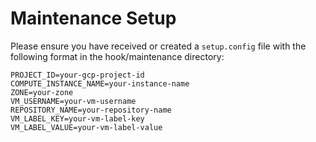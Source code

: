 # Maintenance Setup

Please ensure you have received or created a `setup.config` file with the following format in the
hook/maintenance directory:

```
PROJECT_ID=your-gcp-project-id
COMPUTE_INSTANCE_NAME=your-instance-name
ZONE=your-zone
VM_USERNAME=your-vm-username
REPOSITORY_NAME=your-repository-name
VM_LABEL_KEY=your-vm-label-key
VM_LABEL_VALUE=your-vm-label-value
```
